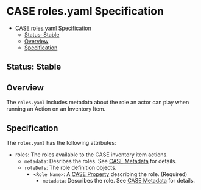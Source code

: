 # CASE roles.yaml Specification
- [CASE roles.yaml Specification](#case-rolesyaml-specification)
  - [Status: Stable](#status-stable)
  - [Overview](#overview)
  - [Specification](#specification)

## Status: Stable

## Overview
The `roles.yaml` includes metadata about the role an actor can play when running an Action on an Inventory Item.  

## Specification
The `roles.yaml` has the following attributes:

* roles: The roles available to the CASE inventory item actions.
  * `metadata`:  Desribes the roles.  See [CASE Metadata](010-case-structure.md#Specification-metadata-and-versioning) for details.
  * `roleDefs`:  The role definition objects.
    * `<Role Name>`:  A [CASE Property](010-case-structure.md#yaml-file-format) describing the role.  (Required)
      * `metadata`:  Describes the role.  See [CASE Metadata](010-case-structure.md#Specification-metadata-and-versioning) for details.

